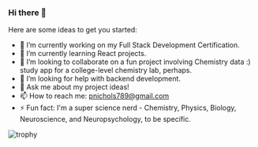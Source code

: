 ### Hi there 👋


Here are some ideas to get you started:

- 🔭 I’m currently working on my Full Stack Development Certification.
- 🌱 I’m currently learning React projects.
- 👯 I’m looking to collaborate on a fun project involving Chemistry data :) study app for a college-level chemistry lab, perhaps.
- 🤔 I’m looking for help with backend development.
- 💬 Ask me about my project ideas!
- 📫 How to reach me: pnichols789@gmail.com
- ⚡ Fun fact: I'm a super science nerd - Chemistry, Physics, Biology, Neuroscience, and Neuropsychology, to be specific.

![trophy](https://github-profile-trophy.vercel.app/?username=PennyNichols&theme=onedark)
